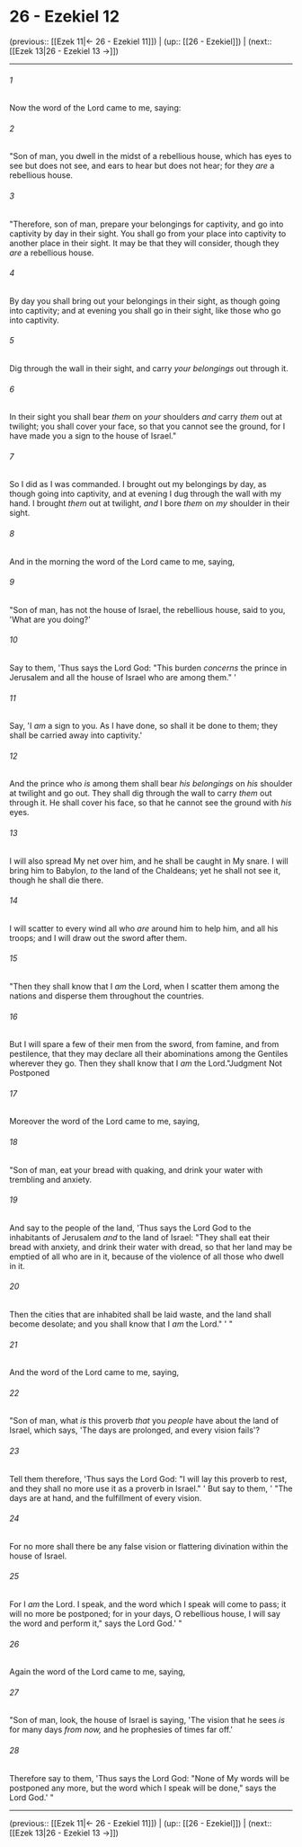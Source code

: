 # 26 - Ezekiel 12

(previous:: [[Ezek 11|← 26 - Ezekiel 11]]) | (up:: [[26 - Ezekiel]]) | (next:: [[Ezek 13|26 - Ezekiel 13 →]])

***


###### 1 
Now the word of the Lord came to me, saying: 

###### 2 
"Son of man, you dwell in the midst of a rebellious house, which has eyes to see but does not see, and ears to hear but does not hear; for they _are_ a rebellious house. 

###### 3 
"Therefore, son of man, prepare your belongings for captivity, and go into captivity by day in their sight. You shall go from your place into captivity to another place in their sight. It may be that they will consider, though they _are_ a rebellious house. 

###### 4 
By day you shall bring out your belongings in their sight, as though going into captivity; and at evening you shall go in their sight, like those who go into captivity. 

###### 5 
Dig through the wall in their sight, and carry _your belongings_ out through it. 

###### 6 
In their sight you shall bear _them_ on _your_ shoulders _and_ carry _them_ out at twilight; you shall cover your face, so that you cannot see the ground, for I have made you a sign to the house of Israel." 

###### 7 
So I did as I was commanded. I brought out my belongings by day, as though going into captivity, and at evening I dug through the wall with my hand. I brought _them_ out at twilight, _and_ I bore _them_ on _my_ shoulder in their sight. 

###### 8 
And in the morning the word of the Lord came to me, saying, 

###### 9 
"Son of man, has not the house of Israel, the rebellious house, said to you, 'What are you doing?' 

###### 10 
Say to them, 'Thus says the Lord God: "This burden _concerns_ the prince in Jerusalem and all the house of Israel who are among them." ' 

###### 11 
Say, 'I _am_ a sign to you. As I have done, so shall it be done to them; they shall be carried away into captivity.' 

###### 12 
And the prince who _is_ among them shall bear _his belongings_ on _his_ shoulder at twilight and go out. They shall dig through the wall to carry _them_ out through it. He shall cover his face, so that he cannot see the ground with _his_ eyes. 

###### 13 
I will also spread My net over him, and he shall be caught in My snare. I will bring him to Babylon, _to_ the land of the Chaldeans; yet he shall not see it, though he shall die there. 

###### 14 
I will scatter to every wind all who _are_ around him to help him, and all his troops; and I will draw out the sword after them. 

###### 15 
"Then they shall know that I _am_ the Lord, when I scatter them among the nations and disperse them throughout the countries. 

###### 16 
But I will spare a few of their men from the sword, from famine, and from pestilence, that they may declare all their abominations among the Gentiles wherever they go. Then they shall know that I _am_ the Lord."Judgment Not Postponed 

###### 17 
Moreover the word of the Lord came to me, saying, 

###### 18 
"Son of man, eat your bread with quaking, and drink your water with trembling and anxiety. 

###### 19 
And say to the people of the land, 'Thus says the Lord God to the inhabitants of Jerusalem _and_ to the land of Israel: "They shall eat their bread with anxiety, and drink their water with dread, so that her land may be emptied of all who are in it, because of the violence of all those who dwell in it. 

###### 20 
Then the cities that are inhabited shall be laid waste, and the land shall become desolate; and you shall know that I _am_ the Lord." ' " 

###### 21 
And the word of the Lord came to me, saying, 

###### 22 
"Son of man, what _is_ this proverb _that_ you _people_ have about the land of Israel, which says, 'The days are prolonged, and every vision fails'? 

###### 23 
Tell them therefore, 'Thus says the Lord God: "I will lay this proverb to rest, and they shall no more use it as a proverb in Israel." ' But say to them, ' "The days are at hand, and the fulfillment of every vision. 

###### 24 
For no more shall there be any false vision or flattering divination within the house of Israel. 

###### 25 
For I _am_ the Lord. I speak, and the word which I speak will come to pass; it will no more be postponed; for in your days, O rebellious house, I will say the word and perform it," says the Lord God.' " 

###### 26 
Again the word of the Lord came to me, saying, 

###### 27 
"Son of man, look, the house of Israel is saying, 'The vision that he sees _is_ for many days _from now,_ and he prophesies of times far off.' 

###### 28 
Therefore say to them, 'Thus says the Lord God: "None of My words will be postponed any more, but the word which I speak will be done," says the Lord God.' "

***

(previous:: [[Ezek 11|← 26 - Ezekiel 11]]) | (up:: [[26 - Ezekiel]]) | (next:: [[Ezek 13|26 - Ezekiel 13 →]])
